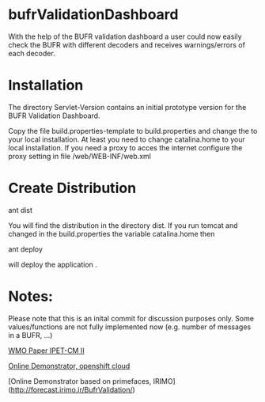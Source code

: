 # bufrValidationDashboard
With the help of the BUFR validation dashboard a user could now easily check the BUFR with different decoders and receives warnings/errors of each decoder.

Installation
============
The directory Servlet-Version contains an initial prototype version for the BUFR Validation Dashboard.

Copy the file build.properties-template to build.properties and change the to your local installation.
At least you need to change catalina.home to your local installation. If you need a proxy to acces the internet configure the proxy setting in file /web/WEB-INF/web.xml


Create Distribution
===================
ant dist

You will find the distribution in the directory dist. If you run tomcat and changed in the build.properties the variable catalina.home then

ant deploy

will deploy the application .


Notes:
======
Please note that this is an inital commit for discussion purposes only. Some values/functions are not fully implemented now (e.g. number of messages in a BUFR, ...)

[WMO Paper IPET-CM II](https://www.wmo.int/pages/prog/www/ISS/Meetings/IPET-CM_Offenbach2018/Documents/IPET-CM-II_Doc7-3-1_BUFR-Validation-Dashboard.docx)

[Online Demonstrator, openshift cloud](http://bufr-wildfly01.193b.starter-ca-central-1.openshiftapps.com/dashboard)

[Online Demonstrator based on primefaces, IRIMO] (http://forecast.irimo.ir/BufrValidation/)
